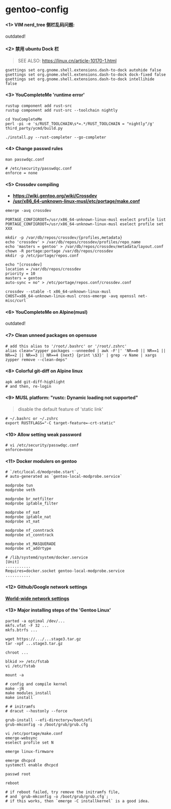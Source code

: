 # gentoo-config

#### <1> VIM nerd_tree 侧栏乱码问题:

outdated!

#### <2> 禁用 ubuntu Dock 栏

> SEE ALSO: https://linux.cn/article-10170-1.html

```
gsettings set org.gnome.shell.extensions.dash-to-dock autohide false
gsettings set org.gnome.shell.extensions.dash-to-dock dock-fixed false
gsettings set org.gnome.shell.extensions.dash-to-dock intellihide false
```

#### <3> YouCompleteMe 'runtime error'

```shell
rustup component add rust-src
rustup component add rust-src --toolchain nightly

cd YouCompleteMe
perl -pi -e 's/RUST_TOOLCHAIN\s*=.*/RUST_TOOLCHAIN = "nightly"/g' third_party/ycmd/build.py

./install.py --rust-completer --go-completer
```

#### <4> Change passwd rules

`man passwdqc.conf`

```shell
# /etc/security/passwdqc.conf
enforce = none
```

#### <5> Crossdev compiling

- **https://wiki.gentoo.org/wiki/Crossdev**
- [**/usr/x86_64-unknown-linux-musl/etc/portage/make.conf**](usr_x86_64-unknown-linux-musl_etc_portage_make.conf)

```shell
emerge -avq crossdev

PORTAGE_CONFIGROOT=/usr/x86_64-unknown-linux-musl eselect profile list
PORTAGE_CONFIGROOT=/usr/x86_64-unknown-linux-musl eselect profile set XXX

mkdir -p /var/db/repos/crossdev/{profiles,metadata}
echo 'crossdev' > /var/db/repos/crossdev/profiles/repo_name
echo 'masters = gentoo' > /var/db/repos/crossdev/metadata/layout.conf
chown -R portage:portage /var/db/repos/crossdev
mkdir -p /etc/portage/repos.conf

echo "[crossdev]
location = /var/db/repos/crossdev
priority = 10
masters = gentoo
auto-sync = no" > /etc/portage/repos.conf/crossdev.conf
 
crossdev --stable -t x86_64-unknown-linux-musl
CHOST=x86_64-unknown-linux-musl cross-emerge -avq openssl net-misc/curl
```

#### <6> YouCompleteMe on Alpine(musl)

outdated!

#### <7> Clean unneed packages on opensuse

```shell
# add this alias to '/root/.bashrc' or '/root/.zshrc'
alias clean="zypper packages --unneeded | awk -F'|' 'NR==0 || NR==1 || NR==2 || NR==3 || NR==4 {next} {print \$3}' | grep -v Name | xargs zypper remove --clean-deps"
```

#### <8> Colorful git-diff on Alpine linux

```shell
apk add git-diff-highlight
# and then, re-login
```

#### <9> MUSL platform: "rustc: Dynamic loading not supported"

> disable the default feature of 'static link'

```shell
# ~/.bashrc or ~/.zshrc
export RUSTFLAGS="-C target-feature=-crt-static"
```

#### <10> Allow setting weak password

```shell
# vi /etc/security/passwdqc.conf
enforce=none
```

#### <11> Docker modulers on gentoo

```shell
# `/etc/local.d/modprobe.start`,
# auto-generated as `gentoo-local-modprobe.service`

modprobe tun
modprobe veth

modprobe br_netfilter
modprobe iptable_filter

modprobe nf_nat
modprobe iptable_nat
modprobe xt_nat

modprobe nf_conntrack
modprobe xt_conntrack

modprobe xt_MASQUERADE
modprobe xt_addrtype
```

```
# /lib/systemd/system/docker.service
[Unit]
...........
Requires=docker.socket gentoo-local-modprobe.service
...........
```

#### <12> Github/Google network settings

[**World-wide network settings**](./github_google.md)

#### <13> Major installing steps of the 'Gentoo Linux'

```shell
parted -a optimal /dev/...
mkfs.vfat -F 32 ...
mkfs.btrfs ...

wget https://.../...stage3.tar.gz
tar -xpf ...stage3.tar.gz

chroot ...

blkid >> /etc/fstab
vi /etc/fstab

mount -a

# config and compile kernel
make -jN
make modules_install
make install

# # initramfs
# dracut --hostonly --force

grub-install --efi-directory=/boot/efi
grub-mkconfig -o /boot/grub/grub.cfg

vi /etc/portage/make.conf
emerge-websync
eselect profile set N

emerge linux-firmware

emerge dhcpcd
systemctl enable dhcpcd

passwd root

reboot

# if reboot failed, try remove the initramfs file,
# and `grub-mkconfig -o /boot/grub/grub.cfg`;
# if this works, then `emerge -C installkernel` is a good idea.
```
